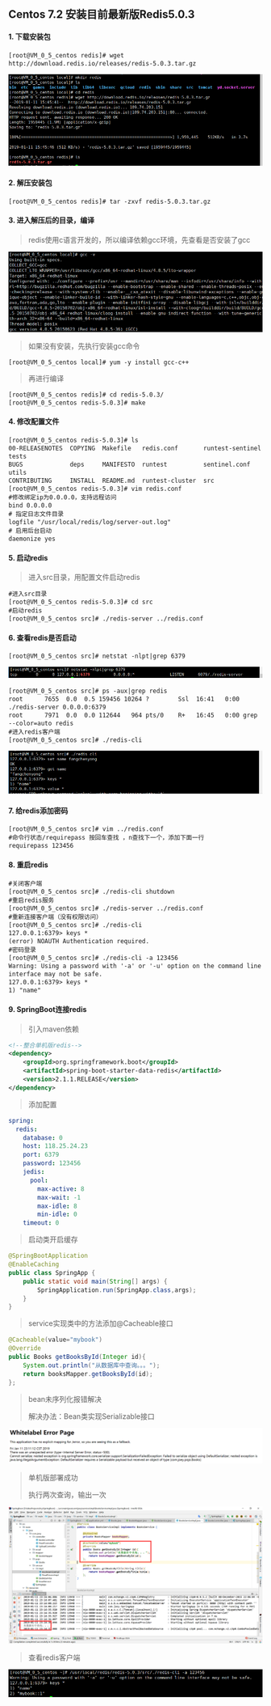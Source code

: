 ## Centos 7.2 安装目前最新版Redis5.0.3

#### 1. 下载安装包

```shell
[root@VM_0_5_centos redis]# wget http://download.redis.io/releases/redis-5.0.3.tar.gz
```

![redis下载](images/redis下载.png)

#### 2. 解压安装包

```shell
[root@VM_0_5_centos redis]# tar -zxvf redis-5.0.3.tar.gz 
```

#### 3. 进入解压后的目录，编译

> redis使用c语言开发的，所以编译依赖gcc环境，先查看是否安装了gcc

![gcc](images/gcc.png)

> 如果没有安装，先执行安装gcc命令

```shell
[root@VM_0_5_centos local]# yum -y install gcc-c++
```

> 再进行编译

```shell
[root@VM_0_5_centos redis]# cd redis-5.0.3/
[root@VM_0_5_centos redis-5.0.3]# make
```

#### 4. 修改配置文件

```shell
[root@VM_0_5_centos redis-5.0.3]# ls
00-RELEASENOTES  COPYING  Makefile   redis.conf       runtest-sentinel  tests
BUGS             deps     MANIFESTO  runtest          sentinel.conf     utils
CONTRIBUTING     INSTALL  README.md  runtest-cluster  src
[root@VM_0_5_centos redis-5.0.3]# vim redis.conf 
#修改绑定ip为0.0.0.0，支持远程访问
bind 0.0.0.0
# 指定日志文件目录
logfile "/usr/local/redis/log/server-out.log"
# 启用后台启动
daemonize yes
```

#### 5. 启动redis

> 进入src目录，用配置文件启动redis

```shell
#进入src目录
[root@VM_0_5_centos redis-5.0.3]# cd src
#启动redis
[root@VM_0_5_centos src]# ./redis-server ../redis.conf 
```

#### 6. 查看redis是否启动

```shell
[root@VM_0_5_centos src]# netstat -nlpt|grep 6379
```

![redis启动](images/redis启动.png)

```shell
[root@VM_0_5_centos src]# ps -aux|grep redis
root      7655  0.0  0.5 159456 10264 ?        Ssl  16:41   0:00 ./redis-server 0.0.0.0:6379
root      7971  0.0  0.0 112644   964 pts/0    R+   16:45   0:00 grep --color=auto redis
#进入redis客户端
[root@VM_0_5_centos src]# ./redis-cli 
```

![redis客户端](images/redis客户端.png)

#### 7. 给redis添加密码

```shell
[root@VM_0_5_centos src]# vim ../redis.conf 
#命令行状态/requirepass 按回车查找 ，n查找下一个，添加下面一行
requirepass 123456
```

#### 8. 重启redis

```shell
#关闭客户端
[root@VM_0_5_centos src]# ./redis-cli shutdown
#重启redis服务
[root@VM_0_5_centos src]# ./redis-server ../redis.conf 
#重新连接客户端（没有权限访问）
[root@VM_0_5_centos src]# ./redis-cli 
127.0.0.1:6379> keys *
(error) NOAUTH Authentication required.
#密码登录
[root@VM_0_5_centos src]# ./redis-cli -a 123456
Warning: Using a password with '-a' or '-u' option on the command line interface may not be safe.
127.0.0.1:6379> keys *
1) "name"
```

#### 9. SpringBoot连接redis

> 引入maven依赖

```xml
<!--整合单机版redis-->
<dependency>
    <groupId>org.springframework.boot</groupId>
    <artifactId>spring-boot-starter-data-redis</artifactId>
    <version>2.1.1.RELEASE</version>
</dependency>
```

> 添加配置

```yml
spring: 
  redis:
    database: 0
    host: 118.25.24.23
    port: 6379
    password: 123456
    jedis:
      pool:
        max-active: 8
        max-wait: -1
        max-idle: 8
        min-idle: 0
    timeout: 0
```

> 启动类开启缓存

```java
@SpringBootApplication
@EnableCaching
public class SpringApp {
    public static void main(String[] args) {
        SpringApplication.run(SpringApp.class,args);
    }
}
```

> service实现类中的方法添加@Cacheable接口

```java
@Cacheable(value="mybook")
@Override
public Books getBooksById(Integer id){
    System.out.println("从数据库中查询。。。");
    return booksMapper.getBooksById(id);
};
```

> bean未序列化报错解决
>
> 解决办法：Bean类实现Serializable接口

![redis缓存报错](images/redis缓存报错.png)

> 单机版部署成功
>
> 执行两次查询，输出一次

![redis成功](images/redis成功.png)

> 查看redis客户端

![redis服务器](images/redis服务器.png)

